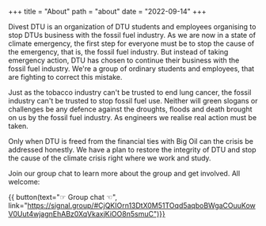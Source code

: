+++
title = "About"
path = "about"
date = "2022-09-14"
+++

Divest DTU is an organization of DTU students and employees organising to stop DTUs business with the fossil fuel industry. As we are now in a state of climate emergency, the first step for everyone must be to stop the cause of the emergency, that is, the fossil fuel industry. But instead of taking emergency action, DTU has chosen to continue their business with the fossil fuel industry. We're a group of ordinary students and employees, that are fighting to correct this mistake.

Just as the tobacco industry can't be trusted to end lung cancer, the fossil industry can't be trusted to stop fossil fuel use. Neither will green slogans or challenges be any defence against the droughts, floods and death brought on us by the fossil fuel industry. As engineers we realise real action must be taken.

Only when DTU is freed from the financial ties with Big Oil can the crisis be addressed honestly. We have a plan to restore the integrity of DTU and stop the cause of the climate crisis right where we work and study.

Join our group chat to learn more about the group and get involved. All welcome:

{{ button(text="☞ Group chat ☜", link="https://signal.group/#CjQKIOrn13DtX0M51TOqd5aqboBWgaCOuuKowV0Uut4wjagnEhABz0XqVkaxjKiOO8n5smuC")}}
